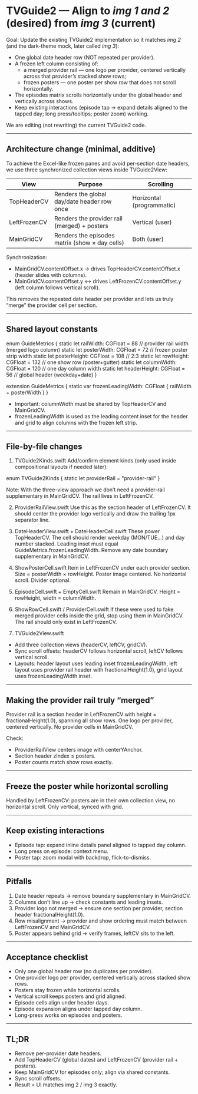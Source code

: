 # TVGuide2 — Align to _img 1 and 2_ (desired) from _img 3_ (current)

Goal: Update the existing TVGuide2 implementation so it matches _img 2_ (and the dark-theme mock, later called _img 3_):

- One global date header row (NOT repeated per provider).
- A frozen left column consisting of:
  - a merged provider rail — one logo per provider, centered vertically across that provider’s stacked show rows;
  - frozen posters — one poster per show row that does not scroll horizontally.
- The episodes matrix scrolls horizontally under the global header and vertically across shows.
- Keep existing interactions (episode tap → expand details aligned to the tapped day; long press/tooltips; poster zoom) working.

We are editing (not rewriting) the current TVGuide2 code.

---

## Architecture change (minimal, additive)

To achieve the Excel-like frozen panes and avoid per-section date headers, we use three synchronized collection views inside TVGuide2View:

| View         | Purpose                                        | Scrolling                 |
| ------------ | ---------------------------------------------- | ------------------------- |
| TopHeaderCV  | Renders the global day/date header row once    | Horizontal (programmatic) |
| LeftFrozenCV | Renders the provider rail (merged) + posters   | Vertical (user)           |
| MainGridCV   | Renders the episodes matrix (show × day cells) | Both (user)               |

Synchronization:

- MainGridCV.contentOffset.x → drives TopHeaderCV.contentOffset.x (header slides with columns).
- MainGridCV.contentOffset.y ↔ drives LeftFrozenCV.contentOffset.y (left column follows vertical scroll).

This removes the repeated date header per provider and lets us truly “merge” the provider cell per section.

---

## Shared layout constants

enum GuideMetrics {
static let railWidth: CGFloat = 88 // provider rail width (merged logo column)
static let posterWidth: CGFloat = 72 // frozen poster strip width
static let posterHeight: CGFloat = 108 // 2:3
static let rowHeight: CGFloat = 132 // one show row (poster+gutter)
static let columnWidth: CGFloat = 120 // one day column width
static let headerHeight: CGFloat = 56 // global header (weekday+date)
}

extension GuideMetrics {
static var frozenLeadingWidth: CGFloat { railWidth + posterWidth }
}

- Important: columnWidth must be shared by TopHeaderCV and MainGridCV.
- frozenLeadingWidth is used as the leading content inset for the header and grid to align columns with the frozen left strip.

---

## File-by-file changes

1. TVGuide2Kinds.swift
   Add/confirm element kinds (only used inside compositional layouts if needed later):

enum TVGuide2Kinds {
static let providerRail = "provider-rail"
}

Note: With the three-view approach we don’t need a provider-rail supplementary in MainGridCV. The rail lives in LeftFrozenCV.

2. ProviderRailView.swift
   Use this as the section header of LeftFrozenCV. It should center the provider logo vertically and draw the trailing 1px separator line.

3. DateHeaderView.swift + DateHeaderCell.swift
   These power TopHeaderCV. The cell should render weekday (MON/TUE…) and day number stacked. Leading inset must equal GuideMetrics.frozenLeadingWidth. Remove any date boundary supplementary in MainGridCV.

4. ShowPosterCell.swift
   Item in LeftFrozenCV under each provider section. Size = posterWidth × rowHeight. Poster image centered. No horizontal scroll. Divider optional.

5. EpisodeCell.swift + EmptyCell.swift
   Remain in MainGridCV. Height = rowHeight, width = columnWidth.

6. ShowRowCell.swift / ProviderCell.swift
   If these were used to fake merged provider cells inside the grid, stop using them in MainGridCV. The rail should only exist in LeftFrozenCV.

7. TVGuide2View.swift

- Add three collection views (headerCV, leftCV, gridCV).
- Sync scroll offsets: headerCV follows horizontal scroll, leftCV follows vertical scroll.
- Layouts: header layout uses leading inset frozenLeadingWidth, left layout uses provider rail header with fractionalHeight(1.0), grid layout uses frozenLeadingWidth inset.

---

## Making the provider rail truly “merged”

Provider rail is a section header in LeftFrozenCV with height = fractionalHeight(1.0), spanning all show rows. One logo per provider, centered vertically. No provider cells in MainGridCV.

Check:

- ProviderRailView centers image with centerYAnchor.
- Section header zIndex ≤ posters.
- Poster counts match show rows exactly.

---

## Freeze the poster while horizontal scrolling

Handled by LeftFrozenCV: posters are in their own collection view, no horizontal scroll. Only vertical, synced with grid.

---

## Keep existing interactions

- Episode tap: expand inline details panel aligned to tapped day column.
- Long press on episode: context menu.
- Poster tap: zoom modal with backdrop, flick-to-dismiss.

---

## Pitfalls

1. Date header repeats → remove boundary supplementary in MainGridCV.
2. Columns don’t line up → check constants and leading insets.
3. Provider logo not merged → ensure one section per provider, section header fractionalHeight(1.0).
4. Row misalignment → provider and show ordering must match between LeftFrozenCV and MainGridCV.
5. Poster appears behind grid → verify frames, leftCV sits to the left.

---

## Acceptance checklist

- Only one global header row (no duplicates per provider).
- One provider logo per provider, centered vertically across stacked show rows.
- Posters stay frozen while horizontal scrolls.
- Vertical scroll keeps posters and grid aligned.
- Episode cells align under header days.
- Episode expansion aligns under tapped day column.
- Long-press works on episodes and posters.

---

## TL;DR

- Remove per-provider date headers.
- Add TopHeaderCV (global dates) and LeftFrozenCV (provider rail + posters).
- Keep MainGridCV for episodes only; align via shared constants.
- Sync scroll offsets.
- Result = UI matches img 2 / img 3 exactly.
